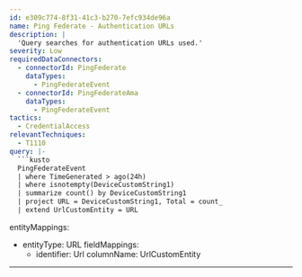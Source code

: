 ```yaml
---
id: e309c774-8f31-41c3-b270-7efc934de96a
name: Ping Federate - Authentication URLs
description: |
  'Query searches for authentication URLs used.'
severity: Low
requiredDataConnectors:
  - connectorId: PingFederate
    dataTypes:
      - PingFederateEvent
  - connectorId: PingFederateAma
    dataTypes:
      - PingFederateEvent
tactics:
  - CredentialAccess
relevantTechniques:
  - T1110
query: |-
  ```kusto
  PingFederateEvent
  | where TimeGenerated > ago(24h)
  | where isnotempty(DeviceCustomString1)
  | summarize count() by DeviceCustomString1
  | project URL = DeviceCustomString1, Total = count_
  | extend UrlCustomEntity = URL
  ```
entityMappings:
  - entityType: URL
    fieldMappings:
      - identifier: Url
        columnName: UrlCustomEntity
---
```


